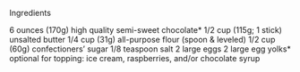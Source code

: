 Ingredients

6 ounces (170g) high quality semi-sweet chocolate*
1/2 cup (115g; 1 stick) unsalted butter
1/4 cup (31g) all-purpose flour (spoon & leveled)
1/2 cup (60g) confectioners’ sugar
1/8 teaspoon salt
2 large eggs
2 large egg yolks*
optional for topping: ice cream, raspberries, and/or chocolate syrup
